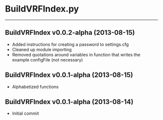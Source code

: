 # BuildVRFIndex.py #
---

## BuildVRFIndex v0.0.2-alpha (2013-08-15) ##
* Added instructions for creating a password to settings.cfg
* Cleaned up module importing
* Removed quotations around variables in function that writes the example
  configFile (not necessary)

## BuildVRFIndex v0.0.1-alpha (2013-08-15) ##
* Alphabetized functions

## BuildVRFIndex v0.0.1-alpha (2013-08-14) ##
* Initial commit
